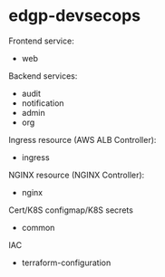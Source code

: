 # edgp-devsecops

Frontend service:
- web

Backend services:
- audit
- notification
- admin
- org

Ingress resource (AWS ALB Controller):
- ingress

NGINX resource (NGINX Controller):
- nginx

Cert/K8S configmap/K8S secrets
- common

IAC
- terraform-configuration
